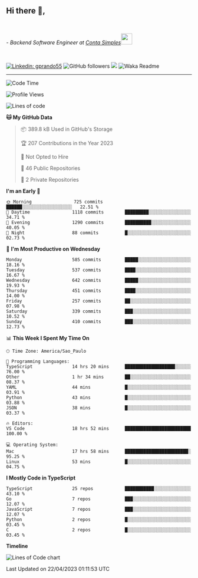 <h2>Hi there  👋,</h2> </br>

<p><em>- Backend Software Engineer at <a href="https://contasimples.com">Conta Simples</a><img src="https://media.giphy.com/media/WUlplcMpOCEmTGBtBW/giphy.gif" width="30"> 
</em></p></br>


[![Linkedin: gprando55](https://img.shields.io/badge/-gprando55-blue?style=flat-square&logo=Linkedin&logoColor=white&link=https://www.linkedin.com/in/gprando55/)](https://www.linkedin.com/in/gprando55)
![GitHub followers](https://img.shields.io/github/followers/gprando55?label=Follow&style=social)
![](https://visitor-badge.glitch.me/badge?page_id=gprando55.gprando55)
![Waka Readme](https://github.com/gprando55/gprando55/workflows/Waka%20Readme/badge.svg)

---
<!--START_SECTION:waka-->
![Code Time](http://img.shields.io/badge/Code%20Time-2%2C341%20hrs%2045%20mins-blue)

![Profile Views](http://img.shields.io/badge/Profile%20Views-2-blue)

![Lines of code](https://img.shields.io/badge/From%20Hello%20World%20I%27ve%20Written-3.1%20million%20lines%20of%20code-blue)

**🐱 My GitHub Data** 

> 📦 389.8 kB Used in GitHub's Storage 
 > 
> 🏆 207 Contributions in the Year 2023
 > 
> 🚫 Not Opted to Hire
 > 
> 📜 46 Public Repositories 
 > 
> 🔑 2 Private Repositories 
 > 
**I'm an Early 🐤** 

```text
🌞 Morning                725 commits         ██████░░░░░░░░░░░░░░░░░░░   22.51 % 
🌆 Daytime                1118 commits        █████████░░░░░░░░░░░░░░░░   34.71 % 
🌃 Evening                1290 commits        ██████████░░░░░░░░░░░░░░░   40.05 % 
🌙 Night                  88 commits          █░░░░░░░░░░░░░░░░░░░░░░░░   02.73 % 
```
📅 **I'm Most Productive on Wednesday** 

```text
Monday                   585 commits         █████░░░░░░░░░░░░░░░░░░░░   18.16 % 
Tuesday                  537 commits         ████░░░░░░░░░░░░░░░░░░░░░   16.67 % 
Wednesday                642 commits         █████░░░░░░░░░░░░░░░░░░░░   19.93 % 
Thursday                 451 commits         ████░░░░░░░░░░░░░░░░░░░░░   14.00 % 
Friday                   257 commits         ██░░░░░░░░░░░░░░░░░░░░░░░   07.98 % 
Saturday                 339 commits         ███░░░░░░░░░░░░░░░░░░░░░░   10.52 % 
Sunday                   410 commits         ███░░░░░░░░░░░░░░░░░░░░░░   12.73 % 
```


📊 **This Week I Spent My Time On** 

```text
🕑︎ Time Zone: America/Sao_Paulo

💬 Programming Languages: 
TypeScript               14 hrs 20 mins      ███████████████████░░░░░░   76.00 % 
Other                    1 hr 34 mins        ██░░░░░░░░░░░░░░░░░░░░░░░   08.37 % 
YAML                     44 mins             █░░░░░░░░░░░░░░░░░░░░░░░░   03.91 % 
Python                   43 mins             █░░░░░░░░░░░░░░░░░░░░░░░░   03.88 % 
JSON                     38 mins             █░░░░░░░░░░░░░░░░░░░░░░░░   03.37 % 

🔥 Editors: 
VS Code                  18 hrs 52 mins      █████████████████████████   100.00 % 

💻 Operating System: 
Mac                      17 hrs 58 mins      ████████████████████████░   95.25 % 
Linux                    53 mins             █░░░░░░░░░░░░░░░░░░░░░░░░   04.75 % 
```

**I Mostly Code in TypeScript** 

```text
TypeScript               25 repos            ███████████░░░░░░░░░░░░░░   43.10 % 
Go                       7 repos             ███░░░░░░░░░░░░░░░░░░░░░░   12.07 % 
JavaScript               7 repos             ███░░░░░░░░░░░░░░░░░░░░░░   12.07 % 
Python                   2 repos             █░░░░░░░░░░░░░░░░░░░░░░░░   03.45 % 
C                        2 repos             █░░░░░░░░░░░░░░░░░░░░░░░░   03.45 % 
```



**Timeline**

![Lines of Code chart](https://raw.githubusercontent.com/prandogabriel/prandogabriel/master/assets/bar_graph.png)


 Last Updated on 22/04/2023 01:11:53 UTC
<!--END_SECTION:waka-->

